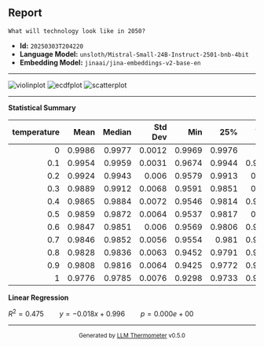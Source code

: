 ## Report

```
What will technology look like in 2050?
```
- **Id:** `20250303T204220`
- **Language Model:** `unsloth/Mistral-Small-24B-Instruct-2501-bnb-4bit`
- **Embedding Model:** `jinaai/jina-embeddings-v2-base-en`

---

![violinplot](../assets/20250303T204220/violinplot.png)
![ecdfplot](../assets/20250303T204220/ecdfplot.png)
![scatterplot](../assets/20250303T204220/scatterplot.png)

---

**Statistical Summary**

|   temperature |   Mean |   Median |   Std Dev |    Min |    25% |    75% |    Max |   Count |
|--------------:|-------:|---------:|----------:|-------:|-------:|-------:|-------:|--------:|
|           0   | 0.9986 |   0.9977 |    0.0012 | 0.9969 | 0.9976 | 1      | 1      |   32640 |
|           0.1 | 0.9954 |   0.9959 |    0.0031 | 0.9674 | 0.9944 | 0.9971 | 1      |   32640 |
|           0.2 | 0.9924 |   0.9943 |    0.006  | 0.9579 | 0.9913 | 0.996  | 0.9994 |   32640 |
|           0.3 | 0.9889 |   0.9912 |    0.0068 | 0.9591 | 0.9851 | 0.994  | 0.999  |   32640 |
|           0.4 | 0.9865 |   0.9884 |    0.0072 | 0.9546 | 0.9814 | 0.9924 | 0.9985 |   32640 |
|           0.5 | 0.9859 |   0.9872 |    0.0064 | 0.9537 | 0.9817 | 0.991  | 0.9985 |   32640 |
|           0.6 | 0.9847 |   0.9851 |    0.006  | 0.9569 | 0.9806 | 0.9894 | 0.9982 |   32640 |
|           0.7 | 0.9846 |   0.9852 |    0.0056 | 0.9554 | 0.981  | 0.9889 | 0.9977 |   32640 |
|           0.8 | 0.9828 |   0.9836 |    0.0063 | 0.9452 | 0.9791 | 0.9874 | 0.9969 |   32640 |
|           0.9 | 0.9808 |   0.9816 |    0.0064 | 0.9425 | 0.9772 | 0.9853 | 0.9968 |   32640 |
|           1   | 0.9776 |   0.9785 |    0.0076 | 0.9298 | 0.9733 | 0.9829 | 0.9966 |   32640 |

**Linear Regression**

$R^2 = 0.475 \qquad y = -0.018x + 0.996 \qquad p = 0.000e+00$


---

<div align="center">
  <sub>Generated by <a href="https://github.com/S1M0N38/llm-thermometer">LLM Thermometer</a> v0.5.0</sub>
</div>